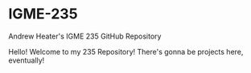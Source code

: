# IGME-235
Andrew Heater's IGME 235 GitHub Repository

Hello! Welcome to my 235 Repository! There's gonna be projects here, eventually!
